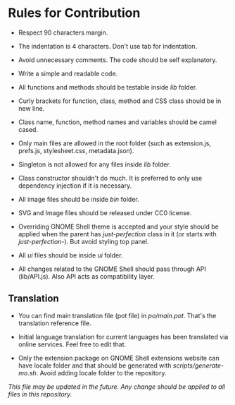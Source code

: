 # Rules for Contribution

- Respect 90 characters margin.

- The indentation is 4 characters. Don't use tab for indentation.

- Avoid unnecessary comments. The code should be self explanatory.

- Write a simple and readable code.

- All functions and methods should be testable inside *lib* folder.

- Curly brackets for function, class, method and CSS class should be in new line.

- Class name, function, method names and variables should be camel cased.

- Only main files are allowed in the root folder (such as extension.js, prefs.js, stylesheet.css, metadata.json).

- Singleton is not allowed for any files inside *lib* folder.

- Class constructor shouldn't do much. It is preferred to only use dependency injection if it is necessary.

- All image files should be inside *bin* folder.

- SVG and Image files should be released under CC0 license.

- Overriding GNOME Shell theme is accepted and your style should be applied when the parent has *just-perfection* class in it (or starts with *just-perfection-*). But avoid styling top panel.

- All *ui* files should be inside *ui* folder.

- All changes related to the GNOME Shell should pass through API (lib/API.js). Also API acts as compatibility layer.

## Translation

- You can find main translation file (pot file) in *po/main.pot*. That's the translation reference file.

- Initial language translation for current languages has been translated via online services. Feel free to edit that.

- Only the extension package on GNOME Shell extensions website can have locale folder and that should be generated with *scripts/generate-mo.sh*. Avoid adding locale folder to the repository.

*This file may be updated in the future. Any change should be applied to all files in this repository.*
